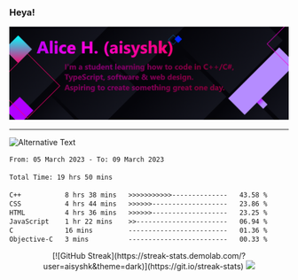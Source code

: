 ### Heya!

![](https://github.com/aisyshk/aisyshk/blob/main/dc_ex_1.png)

<hr>

<img
  src="https://github.com/aisyshk/aisyshk/blob/main/stat.svg"
  alt="Alternative Text"
/>

<!--
<details>
  <summary><b>Terminal</b></summary>
  
  ![gh_terminal](./gh_term.png)
</details>
-->

<!--START_SECTION:waka-->

```text
From: 05 March 2023 - To: 09 March 2023

Total Time: 19 hrs 50 mins

C++           8 hrs 38 mins   >>>>>>>>>>>--------------   43.58 %
CSS           4 hrs 44 mins   >>>>>>-------------------   23.86 %
HTML          4 hrs 36 mins   >>>>>>-------------------   23.25 %
JavaScript    1 hr 22 mins    >>-----------------------   06.94 %
C             16 mins         -------------------------   01.36 %
Objective-C   3 mins          -------------------------   00.33 %
```

<!--END_SECTION:waka-->


<div align="center">
  [![GitHub Streak](https://streak-stats.demolab.com/?user=aisyshk&theme=dark)](https://git.io/streak-stats)
  
  <img src="https://img.shields.io/badge/Visual_Studio-5C2D91?style=for-the-badge&logo=visual%20studio&logoColor=white" />
</div>

